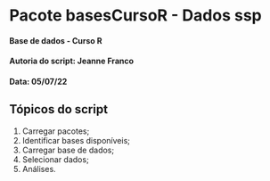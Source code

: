 # Pacote basesCursoR - Dados ssp

#### Base de dados - Curso R
#### Autoria do script: Jeanne Franco
#### Data: 05/07/22

## Tópicos do script

1. Carregar pacotes;
2. Identificar bases disponíveis;
3. Carregar base de dados;
4. Selecionar dados;
5. Análises.
